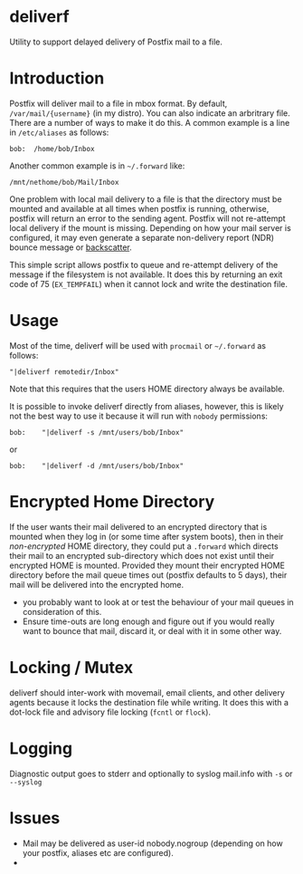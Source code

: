 deliverf
========

Utility to support delayed delivery of Postfix mail to a file.

Introduction
=========
Postfix will deliver mail to a file in mbox format. By default, `/var/mail/{username}`
(in my distro). You can also indicate an arbritrary file. There are a number of ways to make it do this. A common example is a line in `/etc/aliases` as follows:
```
bob:  /home/bob/Inbox
```
Another common example is in `~/.forward` like:
```
/mnt/nethome/bob/Mail/Inbox
```

One problem with local mail delivery to a file is that the directory must be mounted
and available at all times when postfix is running, otherwise, postfix will return
an error to the sending agent. Postfix will not re-attempt local delivery if the
mount is missing. Depending on how your mail server is configured, it may even
generate a separate non-delivery report (NDR) bounce message or [backscatter].

This simple script allows postfix to queue and re-attempt delivery of the message
if the filesystem is not available. It does this by returning an exit code of
75 (`EX_TEMPFAIL`) when it cannot lock and write the destination file.

Usage
=====
Most of the time, deliverf will be used with `procmail` or `~/.forward` as follows:
```
"|deliverf remotedir/Inbox"
```
Note that this requires that the users HOME directory always be available.

It is possible to invoke deliverf directly from aliases, however, this is
likely not the best way to use it because it will run with `nobody` permissions:
```
bob:    "|deliverf -s /mnt/users/bob/Inbox"
```
or
```
bob:    "|deliverf -d /mnt/users/bob/Inbox"
```

Encrypted Home Directory
========================
If the user wants their mail delivered to an encrypted directory that is mounted
when they log in (or some time after system boots), then in their *non-encrypted* HOME
directory, they could put a `.forward` which directs their mail to an encrypted
sub-directory which does not exist until their encrypted HOME is mounted. Provided
they mount their encrypted HOME directory before the mail queue times out (postfix defaults to 5 days),
their mail will be delivered into the encrypted home.
 - you probably want to look at or test the behaviour of your mail queues in consideration
 of this.
 - Ensure time-outs are long enough and figure out if you would really want to bounce
 that mail, discard it, or deal with it in some other way.


Locking / Mutex
===============
deliverf should inter-work with movemail, email clients, and other delivery
agents because it locks
the destination file while writing. It does this with a dot-lock file and
advisory file locking (`fcntl` or `flock`).

Logging
=======
Diagnostic output goes to stderr and optionally to syslog mail.info
with `-s` or `--syslog`

Issues
======
  * Mail may be delivered as user-id nobody.nogroup (depending on how your postfix, aliases etc are configured).
  * 

[backscatter]: http://en.wikipedia.org/wiki/Backscatter_(email)
